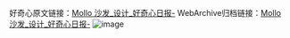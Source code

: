 好奇心原文链接：[Mollo 沙发_设计_好奇心日报-](https://www.qdaily.com/articles/7231.html)
WebArchive归档链接：[Mollo 沙发_设计_好奇心日报-](http://web.archive.org/web/20190623172121/https://www.qdaily.com/articles/7231.html)
![image](http://ww3.sinaimg.cn/large/007d5XDply1g3x0cbnrt9j30u03vwdrx)